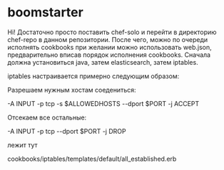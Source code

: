 boomstarter
===========

Hi!
Достаточно просто поставить chef-solo и перейти в директорию chef-repo в данном репозитории.
После чего, можно по очереди исполнять cookbooks при желании можно использовать web.json, предварительно вписав порядок исполнения cookbooks.
Сначала должна установиться java, затем elasticsearch, затем iptables.

iptables настраивается примерно следующим образом:

Разрешаем нужным хостам соедениться:


-A INPUT -p tcp -s $ALLOWEDHOSTS --dport $PORT -j ACCEPT


Отсекаем все остальные:


-A INPUT -p tcp --dport $PORT -j DROP


лежит тут


cookbooks/iptables/templates/default/all_established.erb
